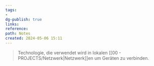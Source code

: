```yaml
---
tags: 
- 
dg-publish: true
links: 
reference: 
path: Notes
created: 2024-05-06 15:11
---
```

> Technologie, die verwendet wird in lokalen [[00 - PROJECTS/Netzwerk\|Netzwerk]]en um Geräten zu verbinden.